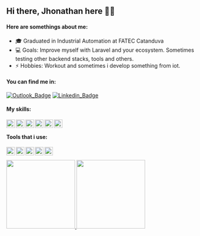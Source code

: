 ## Hi there, Jhonathan here 🖖🏾

#### Here are somethings about me:

- 🎓 Graduated in Industrial Automation at FATEC Catanduva
- 💻 Goals: Improve myself with Laravel and your ecosystem. Sometimes testing other backend stacks, tools and others.
- ⚡ Hobbies: Workout and sometimes i develop something from iot.

#### You can find me in:
[![Outlook_Badge](https://img.shields.io/badge/-Outlook-blue?style=Mail&logo=microsoft-outlook)](mailto:jhonathannc@live.com) 
[![Linkedin_Badge](https://img.shields.io/badge/-LinkedIn-blue?style=Mail&logo=linkedin)](https://www.linkedin.com/in/jhonathannc)

#### My skills:
[<img align="left" width="22px" src="https://laravel.com/img/logomark.min.svg" />][laravel]
[<img align="left" width="22px" src="https://cdn.iconscout.com/icon/free/png-256/php-99-1175127.png" />][php]
[<img align="left" width="22px" src="https://cdn.iconscout.com/icon/free/png-256/postgresql-226047.png" />][pgsql]
[<img align="left" width="22px" src="https://cdn.iconscout.com/icon/free/png-256/mysql-3628940-3030165.png" />][mysql]
[<img align="left" width="22px" src="https://cdn.iconscout.com/icon/free/png-256/javascript-2752148-2284965.png" />][javascript]
[<img align="left" width="22px" src="https://cdn.iconscout.com/icon/free/png-256/node-js-1174925.png" />][nodejs]

<br />

#### Tools that i use:
[<img align="left" width="22px" src="https://cdn.iconscout.com/icon/free/png-256/visual-studio-code-3629142-3030282.png" />][vscode]
[<img align="left" width="22px" src="https://upload.wikimedia.org/wikipedia/commons/b/b5/DBeaver_logo.svg" />][dbeaver]
[<img align="left" width="22px" src="https://coollogo.net/wp-content/uploads/2021/11/insomnia.svg" />][dbeaver]
[<img align="left" width="22px" src="https://upload.wikimedia.org/wikipedia/commons/thumb/c/c3/Xdebug_Logo.svg/1200px-Xdebug_Logo.svg.png" />][xdebug]
[<img align="left" width="22px" src="https://plus.diolinux.com.br/uploads/default/original/2X/5/5fbbe01c492a84e01ec1dc828205e06db2f0a52e.png" />][ubuntu]

<br />
<br />

<div>
  <a href="https://github.com/jhonathannc">
    <img height="180em" src="https://github-readme-stats.vercel.app/api?username=jhonathannc&show_icons=true&theme=dracula&include_all_commits=true&count_private=true"/>
    <img height="180em" src="https://github-readme-stats.vercel.app/api/top-langs/?username=jhonathannc&layout=compact&langs_count=16&theme=dracula"/>
  </a>
<div>

[laravel]: https://laravel.com/
[php]: https://www.php.net/
[pgsql]: https://www.postgresql.org/
[mysql]: https://www.mysql.com/
[javascript]: https://developer.mozilla.org/pt-BR/docs/Web/JavaScript
[nodejs]: https://nodejs.org/en/

[vscode]: https://code.visualstudio.com/
[dbeaver]: https://dbeaver.io/download/
[xdebug]: https://xdebug.org/
[ubuntu]: https://ubuntu.com/
